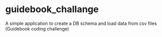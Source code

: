 # guidebook_challange
A simple application to create a DB schema and load data from csv files (Guidebook coding challenge)
